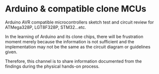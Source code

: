 # Arduino & compatible clone MCUs
Arduino AVR compatible microcontrollers sketch test and circuit review for ATMega328P, LGT8F328P, STM32...etc.

In the learning of Arduino and its clone chips, there will be frustration moment merely because the information is not sufficient and the implementation may not be the same as the circuit diagram or guidelines given.

Therefore, this channel is to share information documented from the findings during the physical hands-on process.


